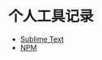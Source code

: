 # 个人工具记录
*    [Sublime Text](https://github.com/xue2zeng/Toolkit/blob/master/SublimeText/SUBLIMETEXT.md)
*    [NPM]()
